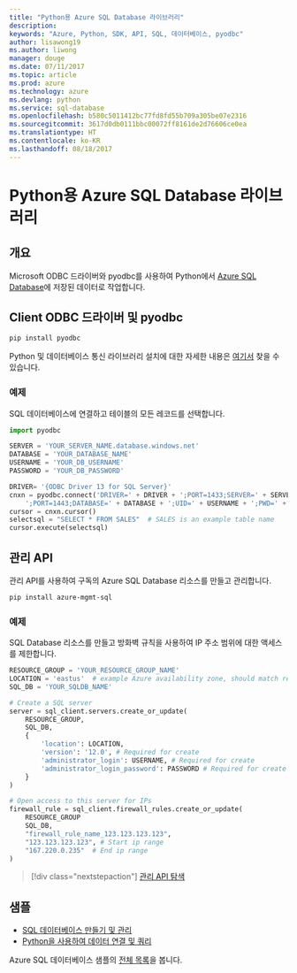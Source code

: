 ```yaml
---
title: "Python용 Azure SQL Database 라이브러리"
description: 
keywords: "Azure, Python, SDK, API, SQL, 데이터베이스, pyodbc"
author: lisawong19
ms.author: liwong
manager: douge
ms.date: 07/11/2017
ms.topic: article
ms.prod: azure
ms.technology: azure
ms.devlang: python
ms.service: sql-database
ms.openlocfilehash: b580c5011412bc77fd8fd55b709a305be07e2316
ms.sourcegitcommit: 3617d0db0111bbc00072ff8161de2d76606ce0ea
ms.translationtype: HT
ms.contentlocale: ko-KR
ms.lasthandoff: 08/18/2017
---
```

# <a name="azure-sql-database-libraries-for-python"></a>Python용 Azure SQL Database 라이브러리

## <a name="overview"></a>개요

Microsoft ODBC 드라이버와 pyodbc를 사용하여 Python에서 [Azure SQL Database](/azure/sql-database/sql-database-technical-overview)에 저장된 데이터로 작업합니다. 

## <a name="client-odbc-driver-and-pyodbc"></a>Client ODBC 드라이버 및 pyodbc

```bash
pip install pyodbc
```
Python 및 데이터베이스 통신 라이브러리 설치에 대한 자세한 내용은 [여기서](https://docs.microsoft.com/azure/sql-database/sql-database-connect-query-python#install-the-python-and-database-communication-libraries) 찾을 수 있습니다.

### <a name="example"></a>예제

SQL 데이터베이스에 연결하고 테이블의 모든 레코드를 선택합니다.

```python
import pyodbc 

SERVER = 'YOUR_SERVER_NAME.database.windows.net'
DATABASE = 'YOUR_DATABASE_NAME'
USERNAME = 'YOUR_DB_USERNAME'
PASSWORD = 'YOUR_DB_PASSWORD'

DRIVER= '{ODBC Driver 13 for SQL Server}'
cnxn = pyodbc.connect('DRIVER=' + DRIVER + ';PORT=1433;SERVER=' + SERVER +
    ';PORT=1443;DATABASE=' + DATABASE + ';UID=' + USERNAME + ';PWD=' + PASSWORD)
cursor = cnxn.cursor()
selectsql = "SELECT * FROM SALES"  # SALES is an example table name
cursor.execute(selectsql)
```

## <a name="management-api"></a>관리 API

관리 API를 사용하여 구독의 Azure SQL Database 리소스를 만들고 관리합니다. 

```bash
pip install azure-mgmt-sql
```

### <a name="example"></a>예제

SQL Database 리소스를 만들고 방화벽 규칙을 사용하여 IP 주소 범위에 대한 액세스를 제한합니다.

```python
RESOURCE_GROUP = 'YOUR_RESOURCE_GROUP_NAME'
LOCATION = 'eastus'  # example Azure availability zone, should match resource group
SQL_DB = 'YOUR_SQLDB_NAME'

# Create a SQL server
server = sql_client.servers.create_or_update(
    RESOURCE_GROUP,
    SQL_DB,
    {
        'location': LOCATION,
        'version': '12.0', # Required for create
        'administrator_login': USERNAME, # Required for create
        'administrator_login_password': PASSWORD # Required for create
    }
)

# Open access to this server for IPs
firewall_rule = sql_client.firewall_rules.create_or_update(
    RESOURCE_GROUP
    SQL_DB,
    "firewall_rule_name_123.123.123.123",
    "123.123.123.123", # Start ip range
    "167.220.0.235"  # End ip range
)
```
> [!div class="nextstepaction"]
> [관리 API 탐색](/python/api/overview/azure/sql/managementlibrary)

## <a name="samples"></a>샘플

* [SQL 데이터베이스 만들기 및 관리][1]    
* [Python을 사용하여 데이터 연결 및 쿼리][2]   

[1]: https://github.com/Azure-Samples/sql-database-python-manage
[2]: https://docs.microsoft.com/azure/sql-database/sql-database-connect-query-python

Azure SQL 데이터베이스 샘플의 [전체 목록](https://azure.microsoft.com/resources/samples/?platform=python&term=SQL)을 봅니다. 